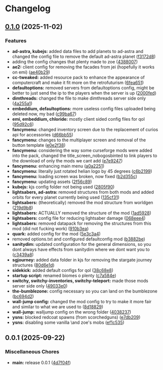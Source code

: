 # Changelog

## [0.1.0](https://github.com/Beyond-MC/Modpack/compare/v0.0.1...v0.1.0) (2025-11-02)


### Features

* **ad-astra, kubejs:** added data files to add planets to ad-astra and changed the config file to remove the default ad-astra planet ([f3172d8](https://github.com/Beyond-MC/Modpack/commit/f3172d8aed50c23a427bd082b24a0ea1880bf559))
* adding the config changes that plenty made to zoe ([4388007](https://github.com/Beyond-MC/Modpack/commit/43880074b29a2d5ed1419fdfba1d06049366416a))
* **ae2:** client config for removing the facades from jei (hopefully it works on emi) ([ae40b29](https://github.com/Beyond-MC/Modpack/commit/ae40b29465ba9f9eaa706dc5f3c8b7224b4bdbae))
* **cc-tweaked:** added resource pack to enhance the appearance of computercraft and make it fit more on the retrofuturism ([6fea651](https://github.com/Beyond-MC/Modpack/commit/6fea651e7bdcd04c274f7c439706eca2cfa3d525))
* **defaultoptions:** removed servers from defaultoptions config, might be better to just send the ip to the players when the server is up ([2000fed](https://github.com/Beyond-MC/Modpack/commit/2000fed600696c00bcafe0f9bd99ba2a9c96a495))
* **dimthreads:** changed the file to make dimthreads server side only ([4a255a1](https://github.com/Beyond-MC/Modpack/commit/4a255a198964275dc7c1ec69a891ee8157884a01))
* **embeddium, defaultoptions:** more useless config files uploaded being deleted now, my bad ([c99ba67](https://github.com/Beyond-MC/Modpack/commit/c99ba67983c00039f8366f846b6cce422895347a))
* **emi, embeddium, chloride:** mostly client sided config files for qol ([95d92c6](https://github.com/Beyond-MC/Modpack/commit/95d92c699b4ed1f4c6e8eb3771473d47fac79b0a))
* **fancymenu:** changed inventory screen due to the replacement of curios api for accessories ([d66bb55](https://github.com/Beyond-MC/Modpack/commit/d66bb550d1fad18bcb4685b79b6930da5418e4ba))
* **fancymenu:** changes to the multiplayer screen and removal of the button template ([e0e2f38](https://github.com/Beyond-MC/Modpack/commit/e0e2f387f85130ea8756aae0e373e16a5cbe94bf))
* **fancymenu:** considering the way some curseforge mods were added into the pack, changed the title_screen_nobogosbinted to link players to the download of only the mods we cant add ([e7e9247](https://github.com/Beyond-MC/Modpack/commit/e7e9247231ae49bfa16d6ccd5a07af230469f000))
* **fancymenu:** enhancing main menu ([a0a2251](https://github.com/Beyond-MC/Modpack/commit/a0a2251c5f19077eee0013d791341c7868c30047))
* **fancymenu:** literally just rotated helian logo by 45 degrees ([c6b2199](https://github.com/Beyond-MC/Modpack/commit/c6b21990f57ec45019fd2f0e3d9789ca2d3f4481))
* **fancymenu:** loading screen was broken, now fixed ([b2d355c](https://github.com/Beyond-MC/Modpack/commit/b2d355cb70e4369f4c5d08b00ede1d79820ba7ee))
* **fancymenu:** updating assets ([2f56c89](https://github.com/Beyond-MC/Modpack/commit/2f56c893f6c5a208359b2852394c6e32b37f6fae))
* **kubejs:** kjs config folder not being used ([2805f90](https://github.com/Beyond-MC/Modpack/commit/2805f9063b0e7260eea8be5ca5f4bc3d493a7f2c))
* **lightsabers, ad-astra:** removed structures from both mods and added orbits for every planet currently being used ([135cf31](https://github.com/Beyond-MC/Modpack/commit/135cf3163e536b5f30b20ed289d7e590741618c9))
* **lightsabers:** (theoretically) removed the mod structure from worldgen ([219d9b8](https://github.com/Beyond-MC/Modpack/commit/219d9b8d0615c7d9e2741720bd13c74448ecbb3e))
* **lightsabers:** ACTUALLY removed the structure of the mod ([1ad5928](https://github.com/Beyond-MC/Modpack/commit/1ad592880076a9f149a628d806956c12f067be4c))
* **lightsabers:** config file for reducing lightsaber damage ([068eee4](https://github.com/Beyond-MC/Modpack/commit/068eee4ebdb9987c56fc67d3341fe962c5308a31))
* **lightsabers:** removed datapack for removing the structures from this mod (did not fucking work) ([910b3ea](https://github.com/Beyond-MC/Modpack/commit/910b3ea9301e94ac334622a505b108643dd52a37))
* **quark:** added config for the mod ([5e3c3a4](https://github.com/Beyond-MC/Modpack/commit/5e3c3a43a2a31bcc7ee53aa46e079c5212e0072b))
* removed options.txt and configured defaultconfig mod ([b3882be](https://github.com/Beyond-MC/Modpack/commit/b3882be1a0de1059671dfe725abc0305407e59cc))
* **sanitydim:** updated configuration for the general dimensions, so you dont always have effects from sanitydim where we dont want you to ([c3439a8](https://github.com/Beyond-MC/Modpack/commit/c3439a8fabe80ab1fd98338433a80c3c2d3a7c25))
* **sgjourney:** added data folder in kjs for removing the stargate journey structures ([80d6e1d](https://github.com/Beyond-MC/Modpack/commit/80d6e1df70a85cc4161173aa065e3fddcad23e98))
* **sidekick:** added default configs for qol ([38c68e8](https://github.com/Beyond-MC/Modpack/commit/38c68e8e372bd0ae43a9606babf69c984cdae073))
* **startup script:** renamed biomes o plenty ([c7a584e](https://github.com/Beyond-MC/Modpack/commit/c7a584e0b773ad3cfaba581489b01eb9365c26d7))
* **switchy, switchy-inventories, switchy-teleport:** made those mods server side only ([49033e0](https://github.com/Beyond-MC/Modpack/commit/49033e0859f0a812e5a1f589cb8fcf6bc4d2a799))
* **the-bumblezone:** config necessary so you can land on the bumblezone ([bc694d2](https://github.com/Beyond-MC/Modpack/commit/bc694d2afbe6906114deba9789795a23c3afd48d))
* **wall-jump config:** changed the mod config to try to make it more fair and similar to what we are used to ([8d18829](https://github.com/Beyond-MC/Modpack/commit/8d188294c876981f18a11b6b035ee7b2a4fd09e2))
* **wall-jump:** walljump config on the wrong folder ([4038237](https://github.com/Beyond-MC/Modpack/commit/403823758ea7cf3097b02488d89c3ef38ff4d6fd))
* **ysns:** blocked redcoat spawns (from scorchedguns) ([e7db209](https://github.com/Beyond-MC/Modpack/commit/e7db2096f5b3ce775a61335adbdf6944e0b85986))
* **ysns:** disabling some vanilla \and zoe's mobs ([ef1c535](https://github.com/Beyond-MC/Modpack/commit/ef1c53506a983efa298139496115d27f8b64d41d))

## 0.0.1 (2025-09-22)


### Miscellaneous Chores

* **main:** release 0.0.1 ([4d7f04f](https://github.com/Beyond-MC/Modpack/commit/4d7f04fd24f96d40921e6318b1b5a4acbd19a9a1))
